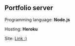 ## Portfolio server
Programming language: __Node.js__

Hosting: __Heroku__

Site: [Link :)](https://prounebit-portfolio-server.herokuapp.com/)
